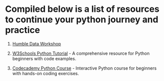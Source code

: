 # Compiled below is a list of resources to continue your python journey and practice

1. [Humble Data Workshop](https://github.com/HumbleData/beginners-data-workshop/blob/main/notebooks/1.%20Beginning%20with%20Python.ipynb)

2. [W3Schools Python Tutorial](https://www.w3schools.com/python/) - A comprehensive resource for Python beginners with code examples.

3. [Codecademy Python Course](https://www.codecademy.com/learn/learn-python-3) - Interactive Python course for beginners with hands-on coding exercises.
